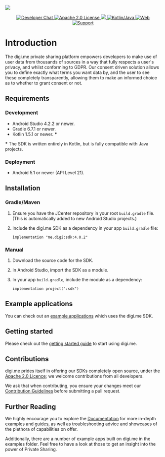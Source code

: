 ![](https://securedownloads.digi.me/partners/digime/SDKReadmeBanner.png)

<p align="center">
    <a href="https://developers.digi.me/slack/join">
        <img src="https://img.shields.io/badge/chat-slack-blueviolet.svg" alt="Developer Chat">
    </a>
    <a href="../../LICENSE">
        <img src="https://img.shields.io/badge/license-apache 2.0-blue.svg" alt="Apache 2.0 License">
    </a>
    <a href="#">
    	<img src="https://img.shields.io/badge/build-passing-brightgreen.svg">
    </a>
    <a href="https://kotlinlang.org">
        <img src="https://img.shields.io/badge/language-kotlin/java-ff69b4.svg" alt="Kotlin/Java">
    </a>
    <a href="https://developers.digi.me">
        <img src="https://img.shields.io/badge/web-digi.me-red.svg" alt="Web">
    </a>
    <a href="https://digime.freshdesk.com/support/home">
        <img src="https://img.shields.io/badge/support-freshdesk-721744.svg" alt="Support">
    </a>
</p>

# Introduction

The digi.me private sharing platform empowers developers to make use of user data from thousands of sources in a way that fully respects a user's privacy, and whilst conforming to GDPR. Our consent driven solution allows you to define exactly what terms you want data by, and the user to see these completely transparently, allowing them to make an informed choice as to whether to grant consent or not.

## Requirements

### Development

- Android Studio 4.2.2 or newer.
- Gradle 6.7.1 or newer.
- Kotlin 1.5.1 or newer. **\***

**\*** The SDK is written entirely in Kotlin, but is fully compatible with Java projects.

### Deployment

- Android 5.1 or newer (API Level 21).

## Installation

### Gradle/Maven

1. Ensure you have the JCenter repository in your root `build.gradle` file.<br>(This is automatically added to new Android Studio projects.)

2. Include the digi.me SDK as a dependency in your app `build.gradle` file:

   `implementation "me.digi:sdk:4.0.2"`

### Manual

1. Download the source code for the SDK.

2. In Android Studio, import the SDK as a module.

3. In your app `build.gradle`, include the module as a dependency:

   `implementation project(":sdk")`

## Example applications

You can check out an [example applications](https://github.com/digime/digime-sdk-android/tree/master/examples) which uses the digi.me SDK.

## Getting started

Please check out the [getting started guide](https://digime.github.io/digime-sdk-android/#/start) to start using digi.me.

## Contributions

digi.me prides itself in offering our SDKs completely open source, under the <a href="./LICENCE.md">Apache 2.0 Licence</a>; we welcome contributions from all developers.

We ask that when contributing, you ensure your changes meet our <a href="">Contribution Guidelines</a> before submitting a pull request.

## Further Reading

We highly encourage you to explore the <a href="https://digime.github.io/digime-sdk-android/">Documentation</a> for more in-depth examples and guides, as well as troubleshooting advice and showcases of the plethora of capabilities on offer.

Additionally, there are a number of example apps built on digi.me in the examples folder. Feel free to have a look at those to get an insight into the power of Private Sharing.
